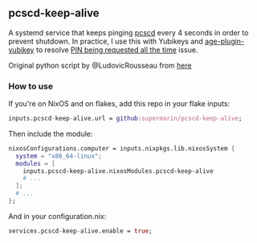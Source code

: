 ## pcscd-keep-alive

A systemd service that keeps pinging [pcscd]() every 4 seconds in order to
prevent shutdown. In practice, I use this with Yubikeys and
[age-plugin-yubikey](https://github.com/str4d/age-plugin-yubikey) to resolve
[PIN being requested all the time](https://github.com/str4d/age-plugin-yubikey/issues/144) issue.

Original python script by @LudovicRousseau from [here](https://github.com/str4d/age-plugin-yubikey/issues/144#issuecomment-1817814373)


### How to use

If you're on NixOS and on flakes, add this repo in your flake inputs:
``` nix
inputs.pcscd-keep-alive.url = github:supermarin/pcscd-keep-alive;
```

Then include the module:
``` nix
nixosConfigurations.computer = inputs.nixpkgs.lib.nixosSystem {
  system = "x86_64-linux";
  modules = [
    inputs.pcscd-keep-alive.nixosModules.pcscd-keep-alive
    # ...
  ];
  # ...
};
```

And in your configuration.nix:
``` nix
services.pcscd-keep-alive.enable = true;
```
